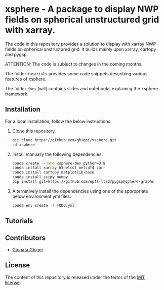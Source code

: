 # xsphere - A package to display NWP fields on spherical unstructured grid with xarray.

The code in this repository provides a solution to display with xarray NWP fields on spherical unstructured grid. 
It builds mainly upon xarray, cartopy and pygsp.

ATTENTION: The code is subject to changes in the coming months.

The folder `tutorials` provides some code snippets describing various features of xsphere.

The folder `docs` (will) contains slides and notebooks explaining the xsphere framework.

## Installation

For a local installation, follow the below instructions.

1. Clone this repository.
   ```sh
   git clone https://github.com/ghiggi/xsphere.git
   cd xsphere
   ```

2. Install manually the following dependencies:
   ```sh
   conda create --name xsphere-dev python=3.8
   conda install xarray h5netcdf netcdf4 zarr 
   conda install cartopy matplotlib-base
   conda install scipy numpy
   pip install git+https://github.com/epfl-lts2/pygsp@sphere-graphs
   ```
   
2. Alternatively install the dependencies using one of the appropriate below 
   environment.yml files:
   ```sh
   conda env create -f TODO.yml
   ```

## Tutorials


## Contributors

* [Gionata Ghiggi](https://people.epfl.ch/gionata.ghiggi)
 

## License

The content of this repository is released under the terms of the [MIT license](LICENSE.txt).
